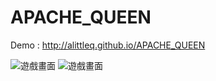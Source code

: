 # APACHE_QUEEN
Demo : http://alittleq.github.io/APACHE_QUEEN


![遊戲畫面](https://i.imgur.com/wuM4RtZ.png)
![遊戲畫面](https://i.imgur.com/M577EIg.png)
